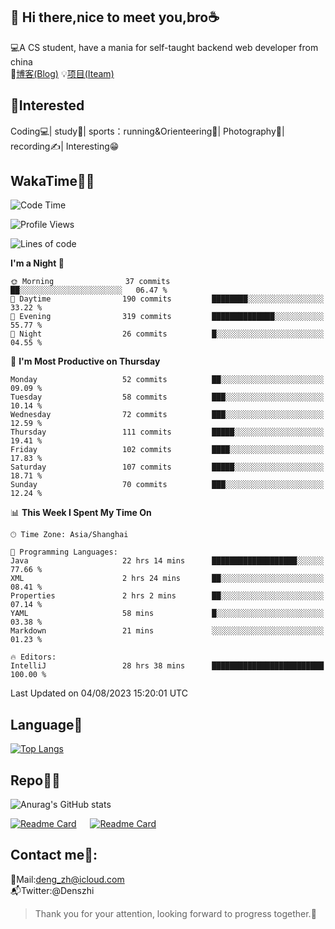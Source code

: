 👋 Hi there,nice to meet you,bro☕
---
💻A CS student, have a mania for self-taught backend web developer from china   
📌[博客(Blog)](https://github.com/HealUP/MyBlog)
💡[项目(Iteam)](https://healup.github.io/)

 <!-- waka-box start -->
 <!-- waka-box end -->
 
🧲**Interested**
--
Coding💻| study📖| sports：running&Orienteering🏃‍| Photography📸| recording✍️| Interesting😁

WakaTime👨‍💻
---
<!--START_SECTION:waka-->
![Code Time](http://img.shields.io/badge/Code%20Time-337%20hrs%2038%20mins-blue)

![Profile Views](http://img.shields.io/badge/Profile%20Views-8-blue)

![Lines of code](https://img.shields.io/badge/From%20Hello%20World%20I%27ve%20Written-168.5%20thousand%20lines%20of%20code-blue)

**I'm a Night 🦉** 

```text
🌞 Morning                37 commits          ██░░░░░░░░░░░░░░░░░░░░░░░   06.47 % 
🌆 Daytime                190 commits         ████████░░░░░░░░░░░░░░░░░   33.22 % 
🌃 Evening                319 commits         ██████████████░░░░░░░░░░░   55.77 % 
🌙 Night                  26 commits          █░░░░░░░░░░░░░░░░░░░░░░░░   04.55 % 
```
📅 **I'm Most Productive on Thursday** 

```text
Monday                   52 commits          ██░░░░░░░░░░░░░░░░░░░░░░░   09.09 % 
Tuesday                  58 commits          ███░░░░░░░░░░░░░░░░░░░░░░   10.14 % 
Wednesday                72 commits          ███░░░░░░░░░░░░░░░░░░░░░░   12.59 % 
Thursday                 111 commits         █████░░░░░░░░░░░░░░░░░░░░   19.41 % 
Friday                   102 commits         ████░░░░░░░░░░░░░░░░░░░░░   17.83 % 
Saturday                 107 commits         █████░░░░░░░░░░░░░░░░░░░░   18.71 % 
Sunday                   70 commits          ███░░░░░░░░░░░░░░░░░░░░░░   12.24 % 
```


📊 **This Week I Spent My Time On** 

```text
🕑︎ Time Zone: Asia/Shanghai

💬 Programming Languages: 
Java                     22 hrs 14 mins      ███████████████████░░░░░░   77.66 % 
XML                      2 hrs 24 mins       ██░░░░░░░░░░░░░░░░░░░░░░░   08.41 % 
Properties               2 hrs 2 mins        ██░░░░░░░░░░░░░░░░░░░░░░░   07.14 % 
YAML                     58 mins             █░░░░░░░░░░░░░░░░░░░░░░░░   03.38 % 
Markdown                 21 mins             ░░░░░░░░░░░░░░░░░░░░░░░░░   01.23 % 

🔥 Editors: 
IntelliJ                 28 hrs 38 mins      █████████████████████████   100.00 % 
```


 Last Updated on 04/08/2023 15:20:01 UTC
<!--END_SECTION:waka-->

Language🚀
---
[![Top Langs](https://github-readme-stats.vercel.app/api/top-langs/?username=HealUP&layout=compact&hide_border=true)](https://github.com/HealUP)

Repo🧑‍💻
---
![Anurag's GitHub stats](https://github-readme-stats.vercel.app/api?username=HealUP&count_private=true&show_icons=true&theme=gruvbox&hide_border=true) 

[![Readme Card](https://github-readme-stats.vercel.app/api/pin/?username=HealUP&repo=InternetEy&theme=transparent)](https://github.com/HealUP/InternetEy) &emsp;
[![Readme Card](https://github-readme-stats.vercel.app/api/pin/?username=HealUP&repo=CampusExperience&theme=transparent)](https://github.com/HealUP/CampusExperience)


Contact me📱:
---
📮Mail:deng_zh@icloud.com  
📬Twitter:@Denszhi  

> Thank you for your attention, looking forward to progress together.🎉
